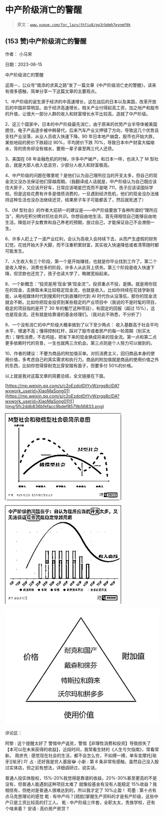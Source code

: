 # 中产阶级消亡的警醒

> 原文：[`www.yuque.com/for_lazy/thfiu8/go3rbdmh7eynmf0k`](https://www.yuque.com/for_lazy/thfiu8/go3rbdmh7eynmf0k)



## (153 赞)中产阶级消亡的警醒 

作者： 小马宋 

日期：2023-06-15 

中产阶级消亡的警醒 

这周一，公众号“南添的求真之路”发了一篇文章《中产阶级消亡史的警醒》，读来有很多感触，简单分享一下这篇文章的主要观点。 

1、中产阶级的诞生源于经济的中高速增长，这在战后的日本以及美国，改革开放后的中国非常明显。由于经济高速增长，相关产业付得起高工资，加之地产和股市的升值，让很大一部分人群的收入和财富增长水平比较高，造就了中产阶级。 

2、这三个国家中，日本的中产阶级最先消亡，由于原来的优势产业半导体被美国摁住，电子产品逐步被中韩替代，后来汽车产业又押错了方向，导致这几个优势且支柱产业没落，从业人员收入快速下降。90 年日本地产崩盘，股市也开始大跌，某些地段的房价下跌超过 90%，平均房价下跌 70%，导致日本中产财富大幅缩水，背的债务却没有缩水，要用一辈子甚至两三代人还债。 

3、美国在 08 年金融危机的时候，许多中产破产，和日本一样，也进入了 M 型社会，就是大部人收入低且穷，少部分人收入和财富极高。 

4、中产阶级的问题在哪里呢？是他们认为自己理所应当的开支太多，但自己的现金流又没办法保证他们穿越周期。（我翻译成人话就是，中产阶级认为自己既应该住大房子，又应该开好车，日常应该喝星巴克而不是喝 711，孩子应该读国际学校。但是这些花费有许多是借债消费的，一旦遇到经济危机，他们的现金没办法维持这种生活也没办法继续还贷，结果房子车子可能都丢了，然后就死透了） 

5、《M 型社会》的作者大前研一的建议是——中产阶级要放下各种所谓的“理所应当”，用内在积分牌对抗社会共识。你想自由地生活，首先得相信自己能够自由地生活。降低对子女教育和自己养老的预期，放过自己，才能保证自己不会潦倒一生。 

6、许多人赶上了一波产业红利，会认为高收入会持续下去，从而产生虚假的财务幻觉，花钱开始大手大脚，而不注重积累财富，其实收入快速降低或者清零随时都可能发生。 

7、人生收入有三个阶段，第一个是开始赚钱，也就是你毕业找到工作了。第二个是收入增长，消费也多的阶段，许多人从此背上债务。第三个阶段是收入快速下降，但贷款也还完了，孩子也读大学了，略微宽裕起来。 

8、一个新概念：“投资是用‘现金’换‘现金流’”。投资重点不投，是换。就是用你现在的现金，去换取未来比较稳定现金流，也就是收入。比如你持续在花钱学新技能，从电视媒体时代到搜索时代到直播时代到 AI 时代你从没落伍，那你的现金流就会不断。比如你把现金投资到某些稳定的产业项目中（我说的不是时髦的项目，稳定的项目指的是开了 30 年的餐厅这种项目），有固定的回报（超过 15%），这也是现金流。还有就是给靠谱的基金经理们。（我对此不熟悉，不分析了） 

9、一个没有消亡的中产阶级大概率做到了以下至少两点： 收入基数高于社会平均水平，增速不高；懂得控制杠杆，踩对了股市或者房产的每一轮周期（别买太贵）；理性消费，不去鸡娃，把省下来的现金换成将来的现金流。第一点和第二点更多依赖时代的背景，一生也就两三次机会。第三点则是个人努力可以做到的。 

10、作者的建议：不要为商品的附加值买单。对抗消费主义，回归商品本身的使用价值，多考虑自己的真实需求和执行力。商品的附加值就是商品的使用价值之外的东西，比如你觉得穿耐克比穿安踏有面子，但要多付 50%的价格。 

以上就是我对这篇文章的简要总结，全文链接在下面。 

[https://mp.weixin.qq.com/s/c2oEzdotDtYvWzrgg8clDA?wxwork_userid=XiaoMaSong01](https://mp.weixin.qq.com/s/c2oEzdotDtYvWzrgg8clDA?wxwork_userid=XiaoMaSong01)![](img/5fc2ddb836bfefacc9bdef8579b56833.png) 

![](img/4cc616686eb8c59f118ba4027a8024f1.png) 

![](img/77e18a708511e815d89172cc24b284bf.png) 

![](img/bfb12053c13222589b7972bafe7a13ec.png) 

评论区： 

阿黎 : 这个提醒太好了 警惕中产返贫，警惕【非理性消费和投资】导致损失了【本可以在未来获得的收益】，近段时间，我常看生财的《人生亏欠指南》，常看常新。 周彦充 : 感觉现在社会的生活，都不会怎么穷，不如搏一搏，单车变摩托[呲牙][呲牙] 吖 占 : 还好我是穷人基层😂 小新 : 第 8 条非常有感触，虽然自己没入股过实体店，但之前有想法，详细调研过，说实话， 

普通人投实体股权，15%-20%我觉得是靠谱的收益，20%-30%甚至更高的不是没有，但普通人能遇到这种项目太难了 就像投基金有没有人能稳定 15%收益？我相信有，但绝对是普通人很难达到的，所以我才定了 10%止盈！ 苟墨 : 第十点有点马克思理论的感觉 乾 : 有中产吗？[捂脸]掌握生产资料的才是有产阶级，这些中产只是工资比较高的打工人。 乾 : 中产阶级三件套，全职太太，贵族学校，还有个啥来着？ 安语 : 高价房产房贷？